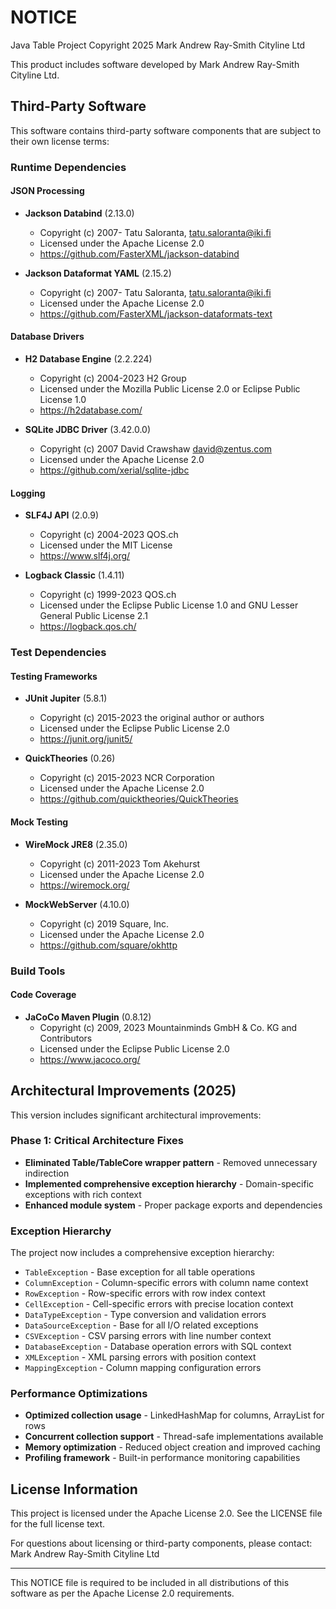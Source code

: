# NOTICE

Java Table Project
Copyright 2025 Mark Andrew Ray-Smith Cityline Ltd

This product includes software developed by Mark Andrew Ray-Smith Cityline Ltd.

## Third-Party Software

This software contains third-party software components that are subject to their own license terms:

### Runtime Dependencies

#### JSON Processing
- **Jackson Databind** (2.13.0)
  - Copyright (c) 2007- Tatu Saloranta, tatu.saloranta@iki.fi
  - Licensed under the Apache License 2.0
  - https://github.com/FasterXML/jackson-databind

- **Jackson Dataformat YAML** (2.15.2)
  - Copyright (c) 2007- Tatu Saloranta, tatu.saloranta@iki.fi
  - Licensed under the Apache License 2.0
  - https://github.com/FasterXML/jackson-dataformats-text

#### Database Drivers
- **H2 Database Engine** (2.2.224)
  - Copyright (c) 2004-2023 H2 Group
  - Licensed under the Mozilla Public License 2.0 or Eclipse Public License 1.0
  - https://h2database.com/

- **SQLite JDBC Driver** (3.42.0.0)
  - Copyright (c) 2007 David Crawshaw <david@zentus.com>
  - Licensed under the Apache License 2.0
  - https://github.com/xerial/sqlite-jdbc

#### Logging
- **SLF4J API** (2.0.9)
  - Copyright (c) 2004-2023 QOS.ch
  - Licensed under the MIT License
  - https://www.slf4j.org/

- **Logback Classic** (1.4.11)
  - Copyright (c) 1999-2023 QOS.ch
  - Licensed under the Eclipse Public License 1.0 and GNU Lesser General Public License 2.1
  - https://logback.qos.ch/

### Test Dependencies

#### Testing Frameworks
- **JUnit Jupiter** (5.8.1)
  - Copyright (c) 2015-2023 the original author or authors
  - Licensed under the Eclipse Public License 2.0
  - https://junit.org/junit5/

- **QuickTheories** (0.26)
  - Copyright (c) 2015-2023 NCR Corporation
  - Licensed under the Apache License 2.0
  - https://github.com/quicktheories/QuickTheories

#### Mock Testing
- **WireMock JRE8** (2.35.0)
  - Copyright (c) 2011-2023 Tom Akehurst
  - Licensed under the Apache License 2.0
  - https://wiremock.org/

- **MockWebServer** (4.10.0)
  - Copyright (c) 2019 Square, Inc.
  - Licensed under the Apache License 2.0
  - https://github.com/square/okhttp

### Build Tools

#### Code Coverage
- **JaCoCo Maven Plugin** (0.8.12)
  - Copyright (c) 2009, 2023 Mountainminds GmbH & Co. KG and Contributors
  - Licensed under the Eclipse Public License 2.0
  - https://www.jacoco.org/

## Architectural Improvements (2025)

This version includes significant architectural improvements:

### Phase 1: Critical Architecture Fixes
- **Eliminated Table/TableCore wrapper pattern** - Removed unnecessary indirection
- **Implemented comprehensive exception hierarchy** - Domain-specific exceptions with rich context
- **Enhanced module system** - Proper package exports and dependencies

### Exception Hierarchy
The project now includes a comprehensive exception hierarchy:
- `TableException` - Base exception for all table operations
- `ColumnException` - Column-specific errors with column name context
- `RowException` - Row-specific errors with row index context
- `CellException` - Cell-specific errors with precise location context
- `DataTypeException` - Type conversion and validation errors
- `DataSourceException` - Base for all I/O related exceptions
- `CSVException` - CSV parsing errors with line number context
- `DatabaseException` - Database operation errors with SQL context
- `XMLException` - XML parsing errors with position context
- `MappingException` - Column mapping configuration errors

### Performance Optimizations
- **Optimized collection usage** - LinkedHashMap for columns, ArrayList for rows
- **Concurrent collection support** - Thread-safe implementations available
- **Memory optimization** - Reduced object creation and improved caching
- **Profiling framework** - Built-in performance monitoring capabilities

## License Information

This project is licensed under the Apache License 2.0.
See the LICENSE file for the full license text.

For questions about licensing or third-party components, please contact:
Mark Andrew Ray-Smith Cityline Ltd

---

This NOTICE file is required to be included in all distributions of this software
as per the Apache License 2.0 requirements.
